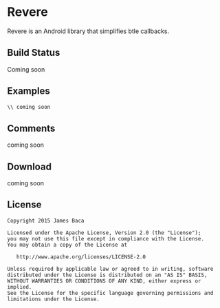 Revere
============

Revere is an Android library that simplifies btle callbacks.

Build Status
------------
Coming soon

Examples
--------

```java
\\ coming soon
```

Comments
--------
coming soon

Download
--------

coming soon


License
-------

    Copyright 2015 James Baca

    Licensed under the Apache License, Version 2.0 (the "License");
    you may not use this file except in compliance with the License.
    You may obtain a copy of the License at

       http://www.apache.org/licenses/LICENSE-2.0

    Unless required by applicable law or agreed to in writing, software
    distributed under the License is distributed on an "AS IS" BASIS,
    WITHOUT WARRANTIES OR CONDITIONS OF ANY KIND, either express or implied.
    See the License for the specific language governing permissions and
    limitations under the License.
